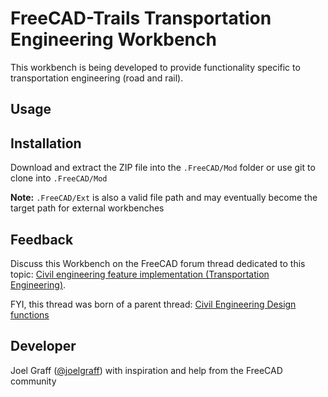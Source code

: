 # FreeCAD-Trails Transportation Engineering Workbench

This workbench is being developed to provide functionality specific to transportation engineering (road and rail).

## Usage 

## Installation

Download and extract the ZIP file into the `.FreeCAD/Mod` folder or use git to clone into `.FreeCAD/Mod`

**Note:** `.FreeCAD/Ext` is also a valid file path and may eventually become the target path for external workbenches

## Feedback 
Discuss this Workbench on the FreeCAD forum thread dedicated to this topic: 
[Civil engineering feature implementation (Transportation Engineering)](https://forum.freecadweb.org/viewtopic.php?f=8&t=22277). 

FYI, this thread was born of a parent thread: 
[Civil Engineering Design functions](https://forum.freecadweb.org/viewtopic.php?f=8&t=6973)

## Developer 
Joel Graff ([@joelgraff](https://github.com/joelgraff)) with inspiration and help from the FreeCAD community
